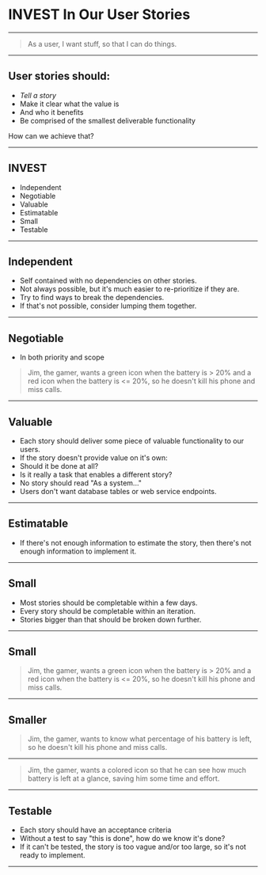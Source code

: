 # INVEST In Our User Stories

***

> As a user,
> I want stuff,
> so that I can do things.

***

## User stories should:

 - *Tell a story*
 - Make it clear what the value is
 - And who it benefits
 - Be comprised of the smallest deliverable functionality

How can we achieve that?

***

## INVEST

 - Independent
 - Negotiable
 - Valuable
 - Estimatable
 - Small
 - Testable

***

## Independent

 - Self contained with no dependencies on other stories.
 - Not always possible, but it's much easier to re-prioritize if they are.
 - Try to find ways to break the dependencies.
 - If that's not possible, consider lumping them together.

***

## Negotiable

 - In both priority and scope

> Jim, the gamer, wants a green icon
> when the battery is > 20% and a red
> icon when the battery is <= 20%,
> so he doesn't kill his phone and miss calls.

***

## Valuable

- Each story should deliver some piece of valuable functionality to our users.
- If the story doesn't provide value on it's own:
 - Should it be done at all?
 - Is it really a task that enables a different story?
- No story should read "As a system..."
- Users don't want database tables or web service endpoints.

***

## Estimatable

 - If there's not enough information to estimate the story, then there's not enough information to implement it.

***

## Small

 - Most stories should be completable within a few days.
 - Every story should be completable within an iteration.
 - Stories bigger than that should be broken down further.

***

## Small

> Jim, the gamer, wants a green icon
> when the battery is > 20% and a red
> icon when the battery is <= 20%,
> so he doesn't kill his phone and miss calls.

***

## Smaller

> Jim, the gamer,
> wants to know what percentage of his battery is left,
> so he doesn't kill his phone and miss calls.

---

> Jim, the gamer,
> wants a colored icon
> so that he can see how much battery is left at a glance,
> saving him some time and effort.

***

## Testable

 - Each story should have an acceptance criteria
 - Without a test to say "this is done", how do we know it's done?
 - If it can't be tested, the story is too vague and/or too large, so it's not ready to implement.

***
